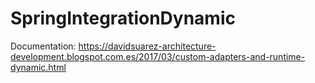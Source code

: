 # SpringIntegrationDynamic

Documentation: https://davidsuarez-architecture-development.blogspot.com.es/2017/03/custom-adapters-and-runtime-dynamic.html

